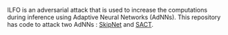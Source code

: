 
ILFO is an adversarial attack that is used to increase the computations during inference using Adaptive Neural Networks (AdNNs). This repository has code to attack two AdNNs : [SkipNet](https://github.com/ucbdrive/skipnet) and [SACT](https://github.com/mfigurnov/sact).
